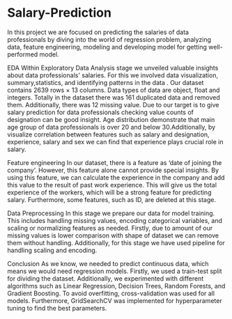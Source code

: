 # Salary-Prediction
In this project we are focused on predicting the salaries of data professionals by diving into the world of regression problem, analyzing data, feature engineering, modeling and developing model for getting well-performed model.

EDA
Within Exploratory Data Analysis stage  we unveiled valuable insights about data professionals' salaries. For this we involved data visualization, summary,statistics, and identifying patterns in the data .
Our dataset contains 2639 rows × 13 columns. Data types of data are object, float and integers. Totally in the dataset there was 161 duplicated data and removed them. Additionally, there was 12 missing value. Due to our target is to give  salary prediction for data professionals checking value counts of designation can be good insight.
Age distribution demonstrate that main age group of data professionals is over 20 and below 30.Additionally, by visualize correlation between features such as salary and designation, experience, salary and sex we can find that experience plays crucial role in salary.

Feature engineering
In our dataset, there is a feature as ‘date of joining the company’. However, this feature alone cannot provide special insights. By using this feature, we can calculate the experience in the company and add this value to the result of past work experience. This will give us the total experience of the workers, which will be a strong feature for predicting salary. Furthermore, some features, such as ID, are deleted at this stage.

Data Preprocessing
In this stage we prepare  our data for model training. This includes handling missing values, encoding categorical variables, and scaling or normalizing features as needed.
Firstly, due to amount of our missing values is lower comparison with shape of dataset we can remove them without handling. Additionally, for this stage we have used pipeline for handling scaling and encoding.  

Conclusion
As we know, we needed to predict continuous data, which means we would need regression models. Firstly, we used a train-test split for dividing the dataset. Additionally, we experimented with different algorithms such as Linear Regression, Decision Trees, Random Forests, and Gradient Boosting. To avoid overfitting, cross-validation was used for all models. Furthermore, GridSearchCV was implemented for hyperparameter tuning to find the best parameters.
